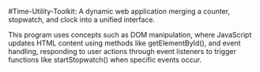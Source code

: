 #Time-Utility-Toolkit: A dynamic web application merging a counter, stopwatch, and clock into a unified interface. 

This program uses concepts such as DOM manipulation, where JavaScript updates HTML content using methods like getElementById(), and event handling, responding to user actions through event listeners to trigger functions like startStopwatch() when specific events occur.
